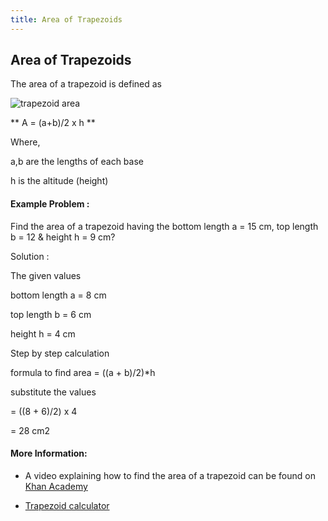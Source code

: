 ```yaml
---
title: Area of Trapezoids
---
```

## Area of Trapezoids

The area of a trapezoid is defined as 

<img src="https://ncalculators.com/images/formulas/trapezium.jpg" alt="trapezoid area">

** A = (a+b)/2 x h ** 

Where, 

a,b are the lengths of each base

h is the altitude (height)

#### Example Problem :
Find the area of a trapezoid having the bottom length a = 15 cm, top length b = 12 & height h = 9 cm?

Solution :

The given values

bottom length a = 8 cm

top length b = 6 cm

height h = 4 cm

Step by step calculation

formula to find area = ((a + b)/2)*h

substitute the values

= ((8 + 6)/2) x 4

= 28 cm2

#### More Information:

* A video explaining how to find the area of a trapezoid can be found on [Khan Academy](https://www.khanacademy.org/math/basic-geo/basic-geo-area-and-perimeter/area-trap-composite/v/area-of-a-trapezoid-1)

* [Trapezoid calculator](https://ncalculators.com/area-volume/trapezium-area-calculator.htm)

